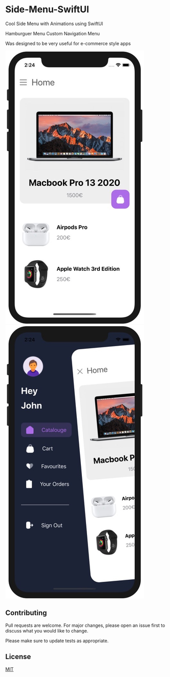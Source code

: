 # Side-Menu-SwiftUI
Cool Side Menu with Animations using SwiftUI

Hamburguer Menu Custom Navigation Menu

Was designed to be very useful for e-commerce style apps

![Screenshot](Screen1.jpg)
![Screenshot](Screen2.jpg)

## Contributing
Pull requests are welcome. For major changes, please open an issue first to discuss what you would like to change.

Please make sure to update tests as appropriate.

## License
[MIT](https://choosealicense.com/licenses/mit/)
